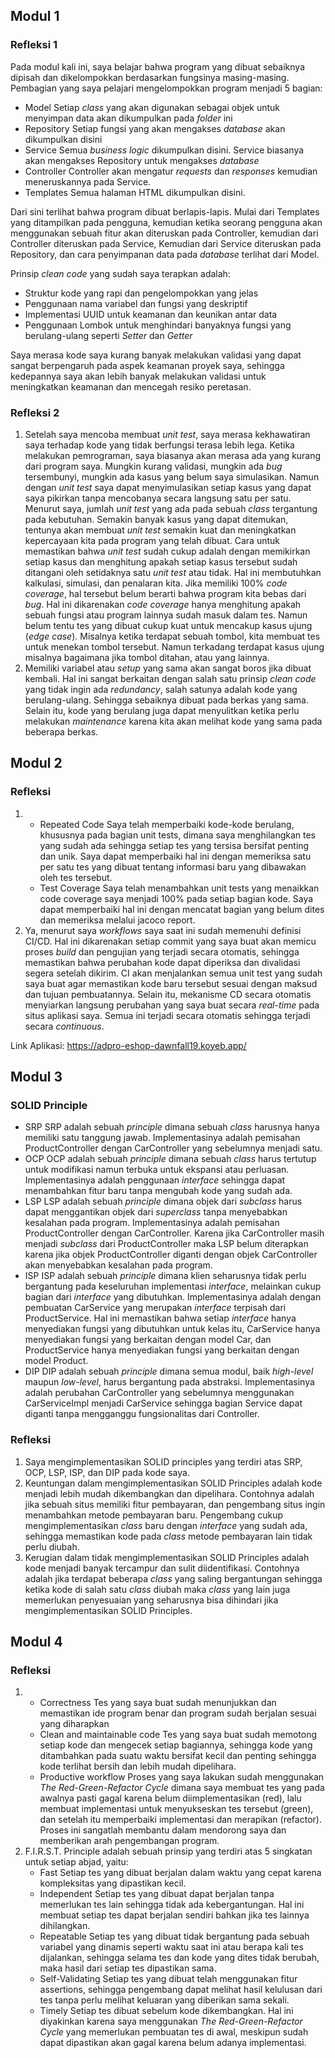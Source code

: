 ## Modul 1
### Refleksi 1
Pada modul kali ini, saya belajar bahwa program yang dibuat sebaiknya dipisah dan dikelompokkan berdasarkan fungsinya masing-masing. Pembagian yang saya pelajari mengelompokkan program menjadi 5 bagian:
- Model
  Setiap _class_ yang akan digunakan sebagai objek untuk menyimpan data akan dikumpulkan pada _folder_ ini
- Repository
  Setiap fungsi yang akan mengakses _database_ akan dikumpulkan disini
- Service
  Semua _business logic_ dikumpulkan disini. Service biasanya akan mengakses Repository untuk mengakses _database_
- Controller
  Controller akan mengatur _requests_ dan _responses_ kemudian meneruskannya pada Service.
- Templates
  Semua halaman HTML dikumpulkan disini.

Dari sini terlihat bahwa program dibuat berlapis-lapis. Mulai dari Templates yang ditampilkan pada pengguna, kemudian ketika seorang pengguna akan menggunakan sebuah fitur akan diteruskan pada Controller, kemudian dari Controller diteruskan pada Service, Kemudian dari Service diteruskan pada Repository, dan cara penyimpanan data pada _database_ terlihat dari Model.

Prinsip _clean code_ yang sudah saya terapkan adalah:
- Struktur kode yang rapi dan pengelompokkan yang jelas
- Penggunaan nama variabel dan fungsi yang deskriptif
- Implementasi UUID untuk keamanan dan keunikan antar data
- Penggunaan Lombok untuk menghindari banyaknya fungsi yang berulang-ulang seperti _Setter_ dan _Getter_

Saya merasa kode saya kurang banyak melakukan validasi yang dapat sangat berpengaruh pada aspek keamanan proyek saya, sehingga kedepannya saya akan lebih banyak melakukan validasi untuk meningkatkan keamanan dan mencegah resiko peretasan.

### Refleksi 2
1. Setelah saya mencoba membuat _unit test_, saya merasa kekhawatiran saya terhadap kode yang tidak berfungsi terasa lebih lega. Ketika melakukan pemrograman, saya biasanya akan merasa ada yang kurang dari program saya. Mungkin kurang validasi, mungkin ada _bug_ tersembunyi, mungkin ada kasus yang belum saya simulasikan. Namun dengan _unit test_ saya dapat menyimulasikan setiap kasus yang dapat saya pikirkan tanpa mencobanya secara langsung satu per satu.
   Menurut saya, jumlah _unit test_ yang ada pada sebuah _class_ tergantung pada kebutuhan. Semakin banyak kasus yang dapat ditemukan, tentunya akan membuat _unit test_ semakin kuat dan meningkatkan kepercayaan kita pada program yang telah dibuat.
   Cara untuk memastikan bahwa _unit test_ sudah cukup adalah dengan memikirkan setiap kasus dan menghitung apakah setiap kasus tersebut sudah ditangani oleh setidaknya satu _unit test_ atau tidak. Hal ini membutuhkan kalkulasi, simulasi, dan penalaran kita.
   Jika memiliki 100% _code coverage_, hal tersebut belum berarti bahwa program kita bebas dari _bug_. Hal ini dikarenakan _code coverage_ hanya menghitung apakah sebuah fungsi atau program lainnya sudah masuk dalam tes. Namun belum tentu tes yang dibuat cukup kuat untuk mencakup kasus ujung (_edge case_). Misalnya ketika terdapat sebuah tombol, kita membuat tes untuk menekan tombol tersebut. Namun terkadang terdapat kasus ujung misalnya bagaimana jika tombol ditahan, atau yang lainnya.
2. Memiliki variabel atau _setup_ yang sama akan sangat boros jika dibuat kembali. Hal ini sangat berkaitan dengan salah satu prinsip _clean code_ yang tidak ingin ada _redundancy_, salah satunya adalah kode yang berulang-ulang. Sehingga sebaiknya dibuat pada berkas yang sama. Selain itu, kode yang berulang juga dapat menyulitkan ketika perlu melakukan _maintenance_ karena kita akan melihat kode yang sama pada beberapa berkas.

## Modul 2
### Refleksi
1. - Repeated Code
     Saya telah memperbaiki kode-kode berulang, khususnya pada bagian unit tests, dimana saya menghilangkan tes yang sudah ada sehingga setiap tes yang tersisa bersifat penting dan unik. Saya dapat memperbaiki hal ini dengan memeriksa satu per satu tes yang dibuat tentang informasi baru yang dibawakan oleh tes tersebut.
   - Test Coverage
     Saya telah menambahkan unit tests yang menaikkan code coverage saya menjadi 100% pada setiap bagian kode. Saya dapat memperbaiki hal ini dengan mencatat bagian yang belum dites dan memeriksa melalui jacoco report.
2. Ya, menurut saya _workflows_ saya saat ini sudah memenuhi definisi CI/CD. Hal ini dikarenakan setiap commit yang saya buat akan memicu proses _build_ dan pengujian yang terjadi secara otomatis, sehingga memastikan bahwa perubahan kode dapat diperiksa dan divalidasi segera setelah dikirim. CI akan menjalankan semua unit test yang sudah saya buat agar memastikan kode baru tersebut sesuai dengan maksud dan tujuan pembuatannya. Selain itu, mekanisme CD secara otomatis menyiarkan langsung perubahan yang saya buat secara _real-time_ pada situs aplikasi saya. Semua ini terjadi secara otomatis sehingga terjadi secara _continuous_.

Link Aplikasi: https://adpro-eshop-dawnfall19.koyeb.app/

## Modul 3
### SOLID Principle
- SRP
  SRP adalah sebuah _principle_ dimana sebuah _class_ harusnya hanya memiliki satu tanggung jawab. Implementasinya adalah pemisahan ProductController dengan CarController yang sebelumnya menjadi satu.
- OCP
  OCP adalah sebuah _principle_ dimana sebuah _class_ harus tertutup untuk modifikasi namun terbuka untuk ekspansi atau perluasan. Implementasinya adalah penggunaan _interface_ sehingga dapat menambahkan fitur baru tanpa mengubah kode yang sudah ada.
- LSP
  LSP adalah sebuah _principle_ dimana objek dari _subclass_ harus dapat menggantikan objek dari _superclass_ tanpa menyebabkan kesalahan pada program. Implementasinya adalah pemisahan ProductController dengan CarController. Karena jika CarController masih menjadi _subclass_ dari ProductController maka LSP belum diterapkan karena jika objek ProductController diganti dengan objek CarController akan menyebabkan kesalahan pada program.
- ISP
  ISP adalah sebuah _principle_ dimana klien seharusnya tidak perlu bergantung pada keseluruhan implementasi _interface_, melainkan cukup bagian dari _interface_ yang dibutuhkan. Implementasinya adalah dengan pembuatan CarService yang merupakan _interface_ terpisah dari ProductService. Hal ini memastikan bahwa setiap _interface_ hanya menyediakan fungsi yang dibutuhkan untuk kelas itu, CarService hanya menyediakan fungsi yang berkaitan dengan model Car, dan ProductService hanya menyediakan fungsi yang berkaitan dengan model Product.
- DIP
  DIP adalah sebuah _principle_ dimana semua modul, baik _high-level_ maupun _low-level_, harus bergantung pada abstraksi. Implementasinya adalah perubahan CarController yang sebelumnya menggunakan CarServiceImpl menjadi CarService sehingga bagian Service dapat diganti tanpa mengganggu fungsionalitas dari Controller.

### Refleksi
1. Saya mengimplementasikan SOLID principles yang terdiri atas SRP, OCP, LSP, ISP, dan DIP pada kode saya.
2. Keuntungan dalam mengimplementasikan SOLID Principles adalah kode menjadi lebih mudah dikembangkan dan dipelihara. Contohnya adalah jika sebuah situs memiliki fitur pembayaran, dan pengembang situs ingin menambahkan metode pembayaran baru. Pengembang cukup mengimplementasikan _class_ baru dengan _interface_ yang sudah ada, sehingga memastikan kode pada _class_ metode pembayaran lain tidak perlu diubah.
3. Kerugian dalam tidak mengimplementasikan SOLID Principles adalah kode menjadi banyak tercampur dan sulit diidentifikasi. Contohnya adalah jika terdapat beberapa _class_ yang saling bergantungan sehingga ketika kode di salah satu _class_ diubah maka _class_ yang lain juga memerlukan penyesuaian yang seharusnya bisa dihindari jika mengimplementasikan SOLID Principles.

## Modul 4
### Refleksi
1. - Correctness
     Tes yang saya buat sudah menunjukkan dan memastikan ide program benar dan program sudah berjalan sesuai yang diharapkan
   - Clean and maintainable code
     Tes yang saya buat sudah memotong setiap kode dan mengecek setiap bagiannya, sehingga kode yang ditambahkan pada suatu waktu bersifat kecil dan penting sehingga kode terlihat bersih dan lebih mudah dipelihara.
   - Productive workflow
     Proses yang saya lakukan sudah menggunakan _The Red-Green-Refactor Cycle_ dimana saya membuat tes yang pada awalnya pasti gagal karena belum diimplementasikan (red), lalu membuat implementasi untuk menyukseskan tes tersebut (green), dan setelah itu memperbaiki implementasi dan merapikan (refactor). Proses ini sangatlah membantu dalam mendorong saya dan memberikan arah pengembangan program.
2. F.I.R.S.T. Principle adalah sebuah prinsip yang terdiri atas 5 singkatan untuk setiap abjad, yaitu:
   - Fast
     Setiap tes yang dibuat berjalan dalam waktu yang cepat karena kompleksitas yang dipastikan kecil.
   - Independent
     Setiap tes yang dibuat dapat berjalan tanpa memerlukan tes lain sehingga tidak ada kebergantungan. Hal ini membuat setiap tes dapat berjalan sendiri bahkan jika tes lainnya dihilangkan.
   - Repeatable
     Setiap tes yang dibuat tidak bergantung pada sebuah variabel yang dinamis seperti waktu saat ini atau berapa kali tes dijalankan, sehingga selama tes dan kode yang dites tidak berubah, maka hasil dari setiap tes dipastikan sama.
   - Self-Validating
     Setiap tes yang dibuat telah menggunakan fitur assertions, sehingga pengembang dapat melihat hasil kelulusan dari tes tanpa perlu melihat keluaran yang diberikan sama sekali.
   - Timely
     Setiap tes dibuat sebelum kode dikembangkan. Hal ini diyakinkan karena saya menggunakan _The Red-Green-Refactor Cycle_ yang memerlukan pembuatan tes di awal, meskipun sudah dapat dipastikan akan gagal karena belum adanya implementasi.